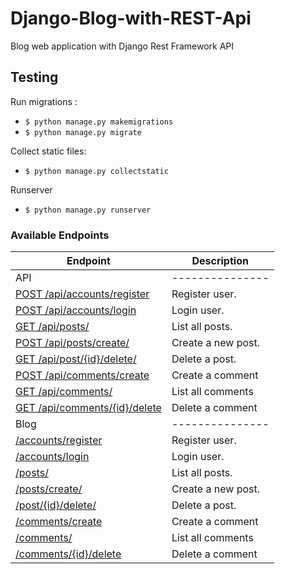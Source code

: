 # Django-Blog-with-REST-Api

Blog web application with Django Rest Framework API

## Testing

Run migrations : 
- `$ python manage.py makemigrations`
- `$ python manage.py migrate`

Collect static files:
- `$ python manage.py collectstatic`

Runserver
- `$ python manage.py runserver`


### Available Endpoints

| Endpoint | Description |
| --- | --------------- |
| API | --------------- |
| [POST /api/accounts/register](#) |  Register user.|
| [POST /api/accounts/login](#) | Login user. |
| [GET /api/posts/](#) | List all posts. |
| [POST /api/posts/create/](#) | Create a new post. |
| [GET /api/post/{id}/delete/](#) | Delete a post. |
| [POST /api/comments/create](#) | Create a comment|
| [GET /api/comments/](#) | List all comments |
| [GET /api/comments/{id}/delete](#) | Delete a comment |
| Blog | --------------- |
| [/accounts/register](#) |  Register user.|
| [/accounts/login](#) | Login user. |
| [/posts/](#) | List all posts. |
| [/posts/create/](#) | Create a new post. |
| [/post/{id}/delete/](#) | Delete a post. |
| [/comments/create](#) | Create a comment|
| [/comments/](#) | List all comments |
| [/comments/{id}/delete](#) | Delete a comment |
